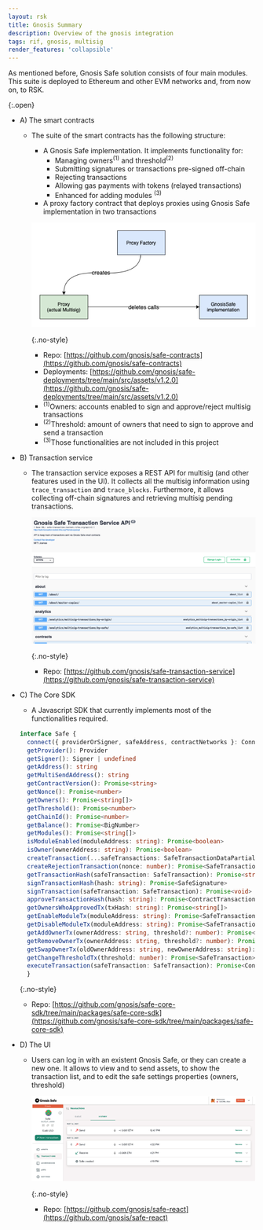 ```yaml
---
layout: rsk
title: Gnosis Summary
description: Overview of the gnosis integration
tags: rif, gnosis, multisig
render_features: 'collapsible'
---
```


As mentioned before, Gnosis Safe solution consists of four main modules. This suite is deployed to Ethereum and other EVM networks and, from now on, to RSK.

[](#top "collapsible"){:.open}
- A) The smart contracts
  * The suite of the smart contracts has the following structure:

    * A Gnosis Safe implementation. It implements functionality for:
      * Managing owners<sup>(1)</sup> and threshold<sup>(2)</sup>
      * Submitting signatures or transactions pre-signed off-chain
      * Rejecting transactions
      * Allowing gas payments with tokens (relayed transactions)
      * Enhanced for adding modules <sup>(3)</sup> 
    * A proxy factory contract that deploys proxies using Gnosis Safe implementation in two transactions

    ![Gnosis Safe - Smart contracts interaction](/assets/img/rif-multisig/gnosis-safe-smart-contracts.png)

    {:.no-style}
    * Repo: [https://github.com/gnosis/safe-contracts](https://github.com/gnosis/safe-contracts)
    * Deployments: [https://github.com/gnosis/safe-deployments/tree/main/src/assets/v1.2.0](https://github.com/gnosis/safe-deployments/tree/main/src/assets/v1.2.0)
    * <sup>(1)</sup>Owners: accounts enabled to sign and approve/reject multisig transactions
    * <sup>(2)</sup>Threshold: amount of owners that need to sign to approve and send a transaction
    * <sup>(3)</sup>Those functionalities are not included in this project


- B)  Transaction service
  * The transaction service exposes a REST API for multisig (and other features used in the UI). It collects all the multisig information using <code>trace_transaction</code> and <code>trace_blocks</code>.
    Furthermore, it allows collecting off-chain signatures and retrieving multisig pending transactions.

    ![Gnosis Safe - Transaction Service](/assets/img/rif-multisig/gnosis-safe-transaction-service.png)

    {:.no-style}
    * Repo: [https://github.com/gnosis/safe-transaction-service](https://github.com/gnosis/safe-transaction-service)

- C) The Core SDK
  * A Javascript SDK that currently implements most of the functionalities required.

  ```typescript
  interface Safe {
    connect({ providerOrSigner, safeAddress, contractNetworks }: ConnectEthersSafeConfig): void
    getProvider(): Provider
    getSigner(): Signer | undefined
    getAddress(): string
    getMultiSendAddress(): string
    getContractVersion(): Promise<string>
    getNonce(): Promise<number>
    getOwners(): Promise<string[]>
    getThreshold(): Promise<number>
    getChainId(): Promise<number>
    getBalance(): Promise<BigNumber>
    getModules(): Promise<string[]>
    isModuleEnabled(moduleAddress: string): Promise<boolean>
    isOwner(ownerAddress: string): Promise<boolean>
    createTransaction(...safeTransactions: SafeTransactionDataPartial[]): Promise<SafeTransaction>
    createRejectionTransaction(nonce: number): Promise<SafeTransaction>
    getTransactionHash(safeTransaction: SafeTransaction): Promise<string>
    signTransactionHash(hash: string): Promise<SafeSignature>
    signTransaction(safeTransaction: SafeTransaction): Promise<void>
    approveTransactionHash(hash: string): Promise<ContractTransaction>
    getOwnersWhoApprovedTx(txHash: string): Promise<string[]>
    getEnableModuleTx(moduleAddress: string): Promise<SafeTransaction>
    getDisableModuleTx(moduleAddress: string): Promise<SafeTransaction>
    getAddOwnerTx(ownerAddress: string, threshold?: number): Promise<SafeTransaction>
    getRemoveOwnerTx(ownerAddress: string, threshold?: number): Promise<SafeTransaction>
    getSwapOwnerTx(oldOwnerAddress: string, newOwnerAddress: string): Promise<SafeTransaction>
    getChangeThresholdTx(threshold: number): Promise<SafeTransaction>
    executeTransaction(safeTransaction: SafeTransaction): Promise<ContractTransaction>
    }
  ```
  
    {:.no-style}
    * Repo: [https://github.com/gnosis/safe-core-sdk/tree/main/packages/safe-core-sdk](https://github.com/gnosis/safe-core-sdk/tree/main/packages/safe-core-sdk)

- D) The UI
  * Users can log in with an existent Gnosis Safe, or they can create a new one. It allows to view and to send assets, to show the transaction list, and to edit the safe settings properties (owners, threshold)

    ![Gnosis Safe - UI](/assets/img/rif-multisig/gnosis-safe-ui.png)

    {:.no-style}
    * Repo: [https://github.com/gnosis/safe-react](https://github.com/gnosis/safe-react)
